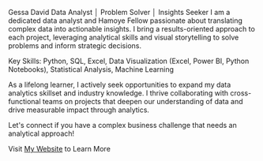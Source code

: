 Gessa David
Data Analyst │ Problem Solver │ Insights Seeker
I am a dedicated data analyst and Hamoye Fellow passionate about translating complex data into actionable insights. I bring a results-oriented approach to each project, leveraging analytical skills and visual storytelling to solve problems and inform strategic decisions.

Key Skills: Python, SQL, Excel, Data Visualization (Excel, Power BI, Python Notebooks), Statistical Analysis, Machine Learning

As a lifelong learner, I actively seek opportunities to expand my data analytics skillset and industry knowledge. I thrive collaborating with cross-functional teams on projects that deepen our understanding of data and drive measurable impact through analytics.

Let's connect if you have a complex business challenge that needs an analytical approach!

Visit [My Website](https://gessa2020.github.io/) to Learn More 
